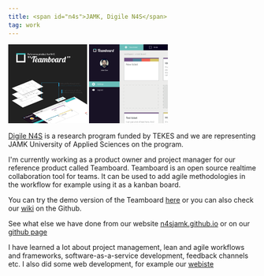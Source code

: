 ```yaml
---
title: <span id="n4s">JAMK, Digile N4S</span>
tag: work
---
```


<a href="../img/works/teamboard_product_picture.png"><img src="../img/works/teamboard_product_picture_thumb.png" /></a>
<a href="../img/works/teamboard_tickets.png"><img src="../img/works/teamboard_tickets_thumb.png" /></a>

[Digile N4S](http://www.n4s.fi/en/) is a research program funded by TEKES and we are representing JAMK University of Applied Sciences on the program.

I'm currently working as a product owner and project manager for our reference product called Teamboard. Teamboard is an open source realtime collaboration tool for teams. It can be used to add agile methodologies in the workflow for example using it as a kanban board.

You can try the demo version of the Teamboard [here](http://teamboard.n4sjamk.org) or you can also check our [wiki](https://github.com/N4SJAMK/teamboard-meta/wiki) on the Github.

See what else we have done from our website [n4sjamk.github.io](http://n4sjamk.github.io/) or on our [github page](http://github.com/n4sjamk)

I have learned a lot about project management, lean and agile workflows and frameworks, software-as-a-service development, feedback channels etc. I also did some web development, for example our [webiste](http://github.com/n4sjamk)